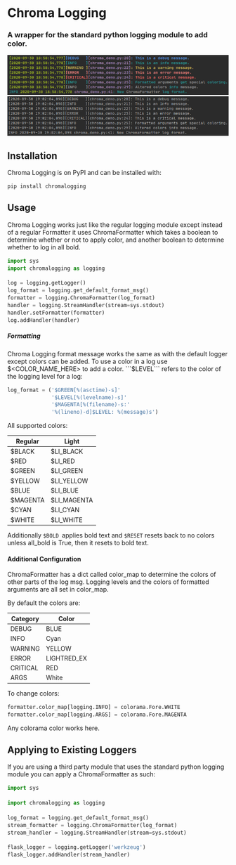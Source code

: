 # Chroma Logging
### A wrapper for the standard python logging module to add color.

![Demo](docs/chroma_color.png)
![Demo](docs/chroma_uncolored.png)

## Installation
Chroma Logging is on PyPI and can be installed with:
```
pip install chromalogging
```

## Usage
Chroma Logging works just like the regular logging module except instead
of a regular Formatter it uses ChromaFormatter which takes a boolean
to determine whether or not to apply color, and another boolean to
determine whether to log in all bold.

```python
import sys
import chromalogging as logging

log = logging.getLogger()
log_format = logging.get_default_format_msg()
formatter = logging.ChromaFormatter(log_format)
handler = logging.StreamHandler(stream=sys.stdout)
handler.setFormatter(formatter)
log.addHandler(handler)
```

##### Formatting
Chroma Logging format message works the same as with the default logger
except colors can be added. To use a color in a log use
$<COLOR_NAME_HERE> to add a color. ```$LEVEL``` refers to the color of
the logging level for a log:
```python
log_format = ('$GREEN[%(asctime)-s]'
              '$LEVEL[%(levelname)-s]'
              '$MAGENTA[%(filename)-s:'
              '%(lineno)-d]$LEVEL: %(message)s')
```

All supported colors:

| Regular  | Light       |
| -------- | ----------- |
| $BLACK   | $LI_BLACK   |
| $RED     | $LI_RED     |
| $GREEN   | $LI_GREEN   |
| $YELLOW  | $LI_YELLOW  |
| $BLUE    | $LI_BLUE    |
| $MAGENTA | $LI_MAGENTA |
| $CYAN    | $LI_CYAN    |
| $WHITE   | $LI_WHITE   |

Additionally ```$BOLD ```applies bold text and ```$RESET``` resets back
to no colors unless all_bold is True, then it resets to bold text.


#### Additional Configuration
ChromaFormatter has a dict called color_map to determine the colors of
other parts of the log msg. Logging levels and the colors of formatted
arguments are all set in color_map.

By default the colors are:

| Category | Color       |
| -------- | ----------- |
| DEBUG    | BLUE        |
| INFO     | Cyan        |
| WARNING  | YELLOW      |
| ERROR    | LIGHTRED_EX |
| CRITICAL | RED         |
| ARGS     | White       |

To change colors:
```python
formatter.color_map[logging.INFO] = colorama.Fore.WHITE
formatter.color_map[logging.ARGS] = colorama.Fore.MAGENTA
```
Any colorama color works here.

## Applying to Existing Loggers
If you are using a third party module that uses the standard python
logging module you can apply a ChromaFormatter as such:
```python
import sys

import chromalogging as logging

log_format = logging.get_default_format_msg()
stream_formatter = logging.ChromaFormatter(log_format)
stream_handler = logging.StreamHandler(stream=sys.stdout)

flask_logger = logging.getLogger('werkzeug')
flask_logger.addHandler(stream_handler)
```
